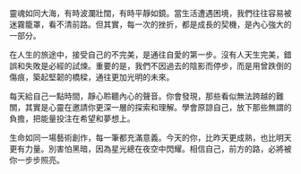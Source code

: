 靈魂如同大海，有時波瀾壯闊，有時平靜如鏡。當生活遭遇困境，我們往往容易被迷霧籠罩，看不清前路。但其實，每一次的挫折，都是成長的契機，是內心強大的一部分。

在人生的旅途中，接受自己的不完美，是通往自愛的第一步。沒有人天生完美，錯誤和失敗是必經的試煉。重要的是，我們不因過去的陰影而停步，而是用曾跌倒的傷痕，築起堅韌的橋樑，通往更加光明的未來。

每天給自己一點時間，靜心聆聽內心的聲音。你會發現，那些看似無法跨越的難關，其實是心靈在邀請你更深一層的探索和理解。學會原諒自己，放下那些無謂的負擔，把能量投注在希望和夢想上。

生命如同一場藝術創作，每一筆都充滿意義。今天的你，比昨天更成熟，也比明天更有力量。別害怕黑暗，因為星光總在夜空中閃耀。相信自己，前方的路，必將被你一步步照亮。